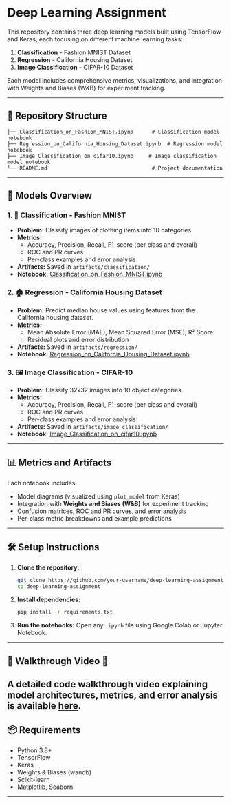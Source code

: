 # Deep Learning Assignment

This repository contains three deep learning models built using TensorFlow and Keras, each focusing on different machine learning tasks:

1. **Classification** - Fashion MNIST Dataset  
2. **Regression** - California Housing Dataset  
3. **Image Classification** - CIFAR-10 Dataset  

Each model includes comprehensive metrics, visualizations, and integration with Weights and Biases (W&B) for experiment tracking.

---

## 📂 Repository Structure

```
├── Classification_on_Fashion_MNIST.ipynb      # Classification model notebook
├── Regression_on_California_Housing_Dataset.ipynb  # Regression model notebook
├── Image_Classification_on_cifar10.ipynb     # Image classification model notebook
└── README.md                                  # Project documentation
```

---

## 🚀 Models Overview

### 1. 🧥 Classification - Fashion MNIST
- **Problem:** Classify images of clothing items into 10 categories.
- **Metrics:** 
  - Accuracy, Precision, Recall, F1-score (per class and overall)
  - ROC and PR curves
  - Per-class examples and error analysis
- **Artifacts:** Saved in `artifacts/classification/`
- **Notebook:** [Classification_on_Fashion_MNIST.ipynb](Classification_on_Fashion_MNIST.ipynb)

### 2. 🏠 Regression - California Housing Dataset
- **Problem:** Predict median house values using features from the California housing dataset.
- **Metrics:** 
  - Mean Absolute Error (MAE), Mean Squared Error (MSE), R² Score
  - Residual plots and error distribution
- **Artifacts:** Saved in `artifacts/regression/`
- **Notebook:** [Regression_on_California_Housing_Dataset.ipynb](Regression_on_California_Housing_Dataset.ipynb)

### 3. 🖼️ Image Classification - CIFAR-10
- **Problem:** Classify 32x32 images into 10 object categories.
- **Metrics:** 
  - Accuracy, Precision, Recall, F1-score (per class and overall)
  - ROC and PR curves
  - Per-class examples and error analysis
- **Artifacts:** Saved in `artifacts/image_classification/`
- **Notebook:** [Image_Classification_on_cifar10.ipynb](Image_Classification_on_cifar10.ipynb)

---

## 📊 Metrics and Artifacts
Each notebook includes:
- Model diagrams (visualized using `plot_model` from Keras)
- Integration with **Weights and Biases (W&B)** for experiment tracking
- Confusion matrices, ROC and PR curves, and error analysis
- Per-class metric breakdowns and example predictions

---

## 🛠️ Setup Instructions

1. **Clone the repository:**
   ```bash
   git clone https://github.com/your-username/deep-learning-assignment.git
   cd deep-learning-assignment
   ```

2. **Install dependencies:**
   ```bash
   pip install -r requirements.txt
   ```

3. **Run the notebooks:**
   Open any `.ipynb` file using Google Colab or Jupyter Notebook.

---

## 📝 Walkthrough Video 🎥
A detailed code walkthrough video explaining model architectures, metrics, and error analysis is available [here](https://youtu.be/QLe8wnZ1dNs). 
---

## 📦 Requirements
- Python 3.8+
- TensorFlow
- Keras
- Weights & Biases (wandb)
- Scikit-learn
- Matplotlib, Seaborn


---
